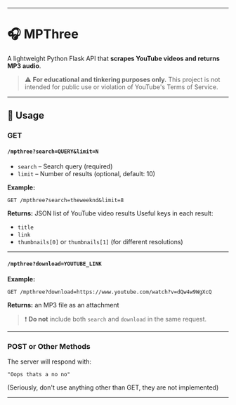 
---

# 🎧 MPThree

A lightweight Python Flask API that **scrapes YouTube videos and returns MP3 audio**.

> ⚠️ **For educational and tinkering purposes only.**
> This project is not intended for public use or violation of YouTube's Terms of Service.

---

## 📖 Usage

### **GET**

#### `/mpthree?search=QUERY&limit=N`

* `search` – Search query (required)
* `limit` – Number of results (optional, default: 10)

**Example:**

```http
GET /mpthree?search=theweeknd&limit=8
```

**Returns:** JSON list of YouTube video results
Useful keys in each result:

* `title`
* `link`
* `thumbnails[0]` or `thumbnails[1]` (for different resolutions)

---

#### `/mpthree?download=YOUTUBE_LINK`

**Example:**

```http
GET /mpthree?download=https://www.youtube.com/watch?v=dQw4w9WgXcQ
```

**Returns:** an MP3 file as an attachment

> ❗ **Do not** include both `search` and `download` in the same request.

---

### **POST or Other Methods**

The server will respond with:

```
"Oops thats a no no"
```

(Seriously, don't use anything other than GET, they are not implemented)

---
